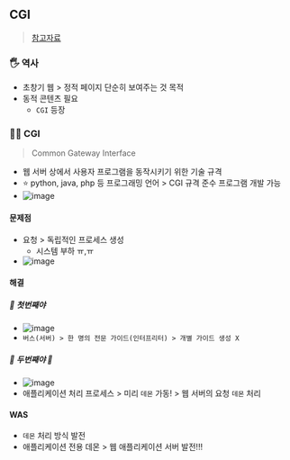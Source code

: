 ## CGI
> [참고자료](https://bentist.tistory.com/40)
### 🖐 역사
- 초창기 웹 > 정적 페이지 단순히 보여주는 것 목적
- 동적 콘텐츠 필요
    - `CGI` 등장
### 👩‍💻 CGI
> Common Gateway Interface
- 웹 서버 상에서 사용자 프로그램을 동작시키기 위한 기술 규격
- ⭐ python, java, php 등 프로그래밍 언어 > CGI 규격 준수 프로그램 개발 가능
- ![image](https://github.com/hyunolike/info-docs/assets/61215550/1dee1fcc-72f5-4d6f-824c-44aa647563e3)
#### 문제점
- 요청 > 독립적인 프로세스 생성
    - 시스템 부하 ㅠ,ㅠ
- ![image](https://github.com/hyunolike/info-docs/assets/61215550/2ef52995-71c7-4710-a200-e5123319c370)
#### 해결
##### 🚚 첫번째야
- ![image](https://github.com/hyunolike/info-docs/assets/61215550/09793ad3-0a79-4e24-a426-2a5837be4cea)
- `버스(서버) > 한 명의 전문 가이드(인터프리터) > 개별 가이드 생성 X`
##### 🚚 두번째야 📌
- ![image](https://github.com/hyunolike/info-docs/assets/61215550/8558073e-458f-4b9a-91f9-eaa0a3d9ffce)
- 애플리케이션 처리 프로세스 > 미리 `데몬` 가동! > 웹 서버의 요청 `데몬` 처리

#### WAS
- `데몬` 처리 방식 발전
- 애플리케이션 전용 데몬 > 웹 애플리케이션 서버 발전!!!
